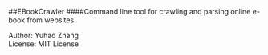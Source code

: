 ##EBookCrawler 
####Command line tool for crawling and parsing online e-book from websites

Author: Yuhao Zhang  
License: MIT License
